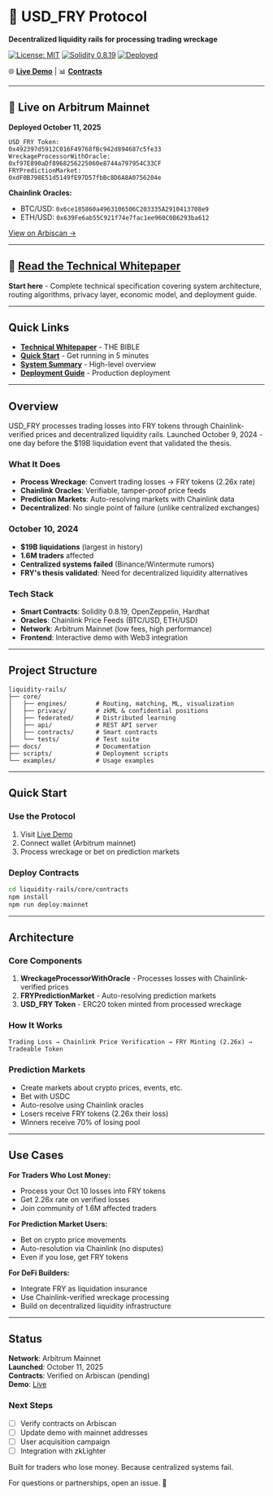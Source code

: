 # 🍟 USD_FRY Protocol

**Decentralized liquidity rails for processing trading wreckage**

[![License: MIT](https://img.shields.io/badge/License-MIT-yellow.svg)](https://opensource.org/licenses/MIT)
[![Solidity 0.8.19](https://img.shields.io/badge/solidity-0.8.19-blue.svg)](https://soliditylang.org/)
[![Deployed](https://img.shields.io/badge/deployed-Arbitrum%20Mainnet-green.svg)](https://arbiscan.io/address/0x492397d5912C016F49768fBc942d894687c5fe33)

🌐 **[Live Demo](https://aidanduffy68-prog.github.io/USD_FRY/)** | 📊 **[Contracts](https://arbiscan.io/address/0x492397d5912C016F49768fBc942d894687c5fe33)**

---

## 🚀 Live on Arbitrum Mainnet

**Deployed October 11, 2025**

```
USD_FRY Token:               0x492397d5912C016F49768fBc942d894687c5fe33
WreckageProcessorWithOracle: 0xf97E890aDf8968256225060e8744a797954C33CF
FRYPredictionMarket:         0xdF0B798E51d5149fE97D57fbBc8D6A8A0756204e
```

**Chainlink Oracles:**
- BTC/USD: `0x6ce185860a4963106506C203335A2910413708e9`
- ETH/USD: `0x639Fe6ab55C921f74e7fac1ee960C0B6293ba612`

[View on Arbiscan →](https://arbiscan.io/address/0x492397d5912C016F49768fBc942d894687c5fe33)

---

## 📘 [Read the Technical Whitepaper](liquidity-rails/docs/FRY_TECHNICAL_WHITEPAPER.md)

**Start here** - Complete technical specification covering system architecture, routing algorithms, privacy layer, economic model, and deployment guide.

---

## Quick Links

- **[Technical Whitepaper](liquidity-rails/docs/FRY_TECHNICAL_WHITEPAPER.md)** - THE BIBLE
- **[Quick Start](liquidity-rails/docs/QUICK_START.md)** - Get running in 5 minutes
- **[System Summary](liquidity-rails/docs/SYSTEM_SUMMARY.md)** - High-level overview
- **[Deployment Guide](liquidity-rails/docs/DEPLOYMENT_GUIDE.md)** - Production deployment

---

## Overview

USD_FRY processes trading losses into FRY tokens through Chainlink-verified prices and decentralized liquidity rails. Launched October 9, 2024 - one day before the $19B liquidation event that validated the thesis.

### What It Does
- **Process Wreckage**: Convert trading losses → FRY tokens (2.26x rate)
- **Chainlink Oracles**: Verifiable, tamper-proof price feeds
- **Prediction Markets**: Auto-resolving markets with Chainlink data
- **Decentralized**: No single point of failure (unlike centralized exchanges)

### October 10, 2024
- **$19B liquidations** (largest in history)
- **1.6M traders** affected
- **Centralized systems failed** (Binance/Wintermute rumors)
- **FRY's thesis validated**: Need for decentralized liquidity alternatives

### Tech Stack
- **Smart Contracts**: Solidity 0.8.19, OpenZeppelin, Hardhat
- **Oracles**: Chainlink Price Feeds (BTC/USD, ETH/USD)
- **Network**: Arbitrum Mainnet (low fees, high performance)
- **Frontend**: Interactive demo with Web3 integration

---

## Project Structure

```
liquidity-rails/
├── core/
│   ├── engines/        # Routing, matching, ML, visualization
│   ├── privacy/        # zkML & confidential positions
│   ├── federated/      # Distributed learning
│   ├── api/            # REST API server
│   ├── contracts/      # Smart contracts
│   └── tests/          # Test suite
├── docs/               # Documentation
├── scripts/            # Deployment scripts
└── examples/           # Usage examples
```

---

## Quick Start

### Use the Protocol
1. Visit [Live Demo](https://aidanduffy68-prog.github.io/USD_FRY/)
2. Connect wallet (Arbitrum mainnet)
3. Process wreckage or bet on prediction markets

### Deploy Contracts
```bash
cd liquidity-rails/core/contracts
npm install
npm run deploy:mainnet
```

---

## Architecture

### Core Components

1. **WreckageProcessorWithOracle** - Processes losses with Chainlink-verified prices
2. **FRYPredictionMarket** - Auto-resolving prediction markets
3. **USD_FRY Token** - ERC20 token minted from processed wreckage

### How It Works

```
Trading Loss → Chainlink Price Verification → FRY Minting (2.26x) → Tradeable Token
```

### Prediction Markets
- Create markets about crypto prices, events, etc.
- Bet with USDC
- Auto-resolve using Chainlink oracles
- Losers receive FRY tokens (2.26x their loss)
- Winners receive 70% of losing pool

---

## Use Cases

**For Traders Who Lost Money:**
- Process your Oct 10 losses into FRY tokens
- Get 2.26x rate on verified losses
- Join community of 1.6M affected traders

**For Prediction Market Users:**
- Bet on crypto price movements
- Auto-resolution via Chainlink (no disputes)
- Even if you lose, get FRY tokens

**For DeFi Builders:**
- Integrate FRY as liquidation insurance
- Use Chainlink-verified wreckage processing
- Build on decentralized liquidity infrastructure

---

## Status

**Network**: Arbitrum Mainnet  
**Launched**: October 11, 2025  
**Contracts**: Verified on Arbiscan (pending)  
**Demo**: [Live](https://aidanduffy68-prog.github.io/USD_FRY/)

### Next Steps
- [ ] Verify contracts on Arbiscan
- [ ] Update demo with mainnet addresses
- [ ] User acquisition campaign
- [ ] Integration with zkLighter

Built for traders who lose money. Because centralized systems fail.

For questions or partnerships, open an issue. 🍟
